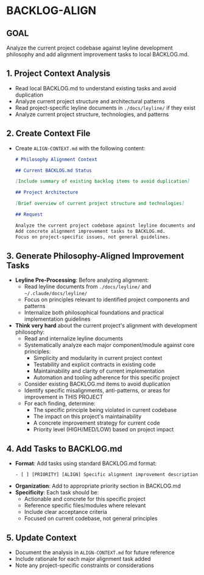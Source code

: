 # BACKLOG-ALIGN

## GOAL

Analyze the current project codebase against leyline development philosophy and add alignment improvement tasks to local BACKLOG.md.

## 1. Project Context Analysis

- Read local BACKLOG.md to understand existing tasks and avoid duplication
- Analyze current project structure and architectural patterns
- Read project-specific leyline documents in `./docs/leyline/` if they exist
- Analyze current project structure, technologies, and patterns

## 2. Create Context File

- Create `ALIGN-CONTEXT.md` with the following content:

  ```markdown
  # Philosophy Alignment Context

  ## Current BACKLOG.md Status

  [Include summary of existing backlog items to avoid duplication]

  ## Project Architecture

  [Brief overview of current project structure and technologies]

  ## Request

  Analyze the current project codebase against leyline documents and our development philosophy.
  Add concrete alignment improvement tasks to BACKLOG.md.
  Focus on project-specific issues, not general guidelines.
  ```

## 3. Generate Philosophy-Aligned Improvement Tasks

- **Leyline Pre-Processing**: Before analyzing alignment:
  - Read leyline documents from `./docs/leyline/` and `~/.claude/docs/leyline/`
  - Focus on principles relevant to identified project components and patterns
  - Internalize both philosophical foundations and practical implementation guidelines
- **Think very hard** about the current project's alignment with development philosophy:
  - Read and internalize leyline documents
  - Systematically analyze each major component/module against core principles:
    - Simplicity and modularity in current project context
    - Testability and explicit contracts in existing code
    - Maintainability and clarity of current implementation
    - Automation and tooling adherence for this specific project
  - Consider existing BACKLOG.md items to avoid duplication
  - Identify specific misalignments, anti-patterns, or areas for improvement in THIS PROJECT
  - For each finding, determine:
    - The specific principle being violated in current codebase
    - The impact on this project's maintainability
    - A concrete improvement strategy for current code
    - Priority level (HIGH/MED/LOW) based on project impact

## 4. Add Tasks to BACKLOG.md

- **Format**: Add tasks using standard BACKLOG.md format:
  ```
  - [ ] [PRIORITY] [ALIGN] Specific alignment improvement description
  ```
- **Organization**: Add to appropriate priority section in BACKLOG.md
- **Specificity**: Each task should be:
  - Actionable and concrete for this specific project
  - Reference specific files/modules where relevant
  - Include clear acceptance criteria
  - Focused on current codebase, not general principles

## 5. Update Context

- Document the analysis in `ALIGN-CONTEXT.md` for future reference
- Include rationale for each major alignment task added
- Note any project-specific constraints or considerations
